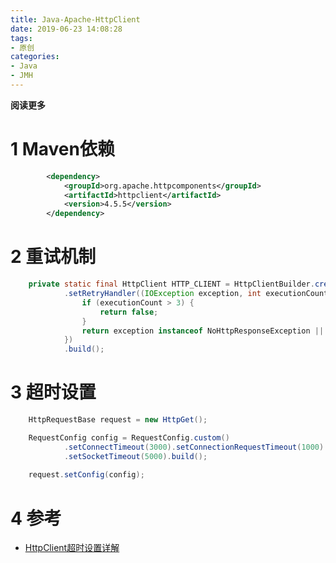 ```yaml
---
title: Java-Apache-HttpClient
date: 2019-06-23 14:08:28
tags: 
- 原创
categories: 
- Java
- JMH
---
```


__阅读更多__

<!--more-->

# 1 Maven依赖

```xml
        <dependency>
            <groupId>org.apache.httpcomponents</groupId>
            <artifactId>httpclient</artifactId>
            <version>4.5.5</version>
        </dependency>
```

# 2 重试机制

```java
    private static final HttpClient HTTP_CLIENT = HttpClientBuilder.create()
            .setRetryHandler((IOException exception, int executionCount, HttpContext context) -> {
                if (executionCount > 3) {
                    return false;
                }
                return exception instanceof NoHttpResponseException || exception instanceof ConnectTimeoutException;
            })
            .build();

```

# 3 超时设置

```java
    HttpRequestBase request = new HttpGet();

    RequestConfig config = RequestConfig.custom()
            .setConnectTimeout(3000).setConnectionRequestTimeout(1000)
            .setSocketTimeout(5000).build();
    
    request.setConfig(config);
```

# 4 参考

* [HttpClient超时设置详解](https://blog.csdn.net/u011191463/article/details/78664896)

